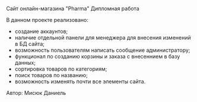 Сайт онлайн-магазина "Pharma"
Дипломная работа 

В данном проекте реализовано:
  - создание аккаунтов;
  - наличие отдельной панели для менеджера для внесения изменений в БД сайта;
  - возможность пользователям написать сообщение администратору;
  - функционал по созданию корзины и заказа с внесеннием в базу данных;
  - сортировка товаров по категориям;
  - поиск товаров по названию;
  - возможность изменять почти все элементы сайта.
  
  Автор: Мисюк Даниель

